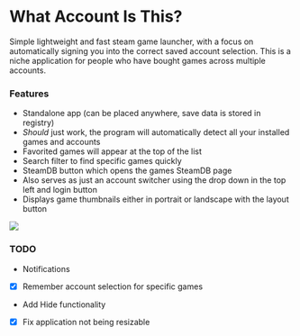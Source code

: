 # What Account Is This?
Simple lightweight and fast steam game launcher, with a focus on automatically signing you into the correct saved account selection.
This is a niche application for people who have bought games across multiple accounts.

### Features
- Standalone app (can be placed anywhere, save data is stored in registry)
- *Should* just work, the program will automatically detect all your installed games and accounts
- Favorited games will appear at the top of the list
- Search filter to find specific games quickly
- SteamDB button which opens the games SteamDB page
- Also serves as just an account switcher using the drop down in the top left and login button
- Displays game thumbnails either in portrait or landscape with the layout button

![](https://i.imgur.com/eCgnNNq.png)

### TODO
- Notifications
- [x] Remember account selection for specific games
- Add Hide functionality
- [x] Fix application not being resizable
